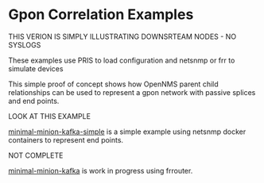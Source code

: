 # Gpon Correlation Examples

THIS VERION IS SIMPLY ILLUSTRATING DOWNSRTEAM NODES - NO SYSLOGS

These examples use PRIS to load configuration and netsnmp or frr to simulate devices

This simple proof of concept shows how OpenNMS parent child relationships can be used to represent a gpon network with passive splices and end points.

LOOK AT THIS EXAMPLE

[minimal-minion-kafka-simple](../opennms-gpon-correlation-1/minimal-minion-kafka-simple) is a simple example using netsnmp docker containers to represent end points. 

NOT COMPLETE 

[minimal-minion-kafka](../opennms-gpon-correlation-1/minimal-minion-kafka) is work in progress using frrouter. 
